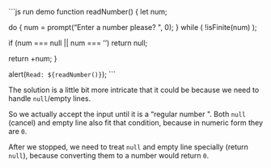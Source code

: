 \`\`\`js run demo function readNumber() { let num;

do { num = prompt(“Enter a number please? ", 0); } while ( !isFinite(num) );

if (num === null || num === ’’) return null;

return +num; }

alert(`Read: ${readNumber()}`); \`\`\`

The solution is a little bit more intricate that it could be because we need to handle `null`/empty lines.

So we actually accept the input until it is a “regular number ". Both `null` (cancel) and empty line also fit that condition, because in numeric form they are `0`.

After we stopped, we need to treat `null` and empty line specially (return `null`), because converting them to a number would return `0`.
